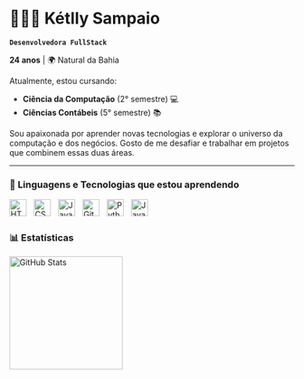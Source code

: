 # 👩🏻‍💻 Kétlly Sampaio

**`Desenvolvedora FullStack`**

<p><strong>24 anos</strong> | 🌍 Natural da Bahia</p>

<p>Atualmente, estou cursando:</p>
<ul>
  <li><strong>Ciência da Computação</strong> (2° semestre) 💻</li>
  <li><strong>Ciências Contábeis</strong> (5° semestre) 📚</li>
</ul>

<p>Sou apaixonada por aprender novas tecnologias e explorar o universo da computação e dos negócios. Gosto de me desafiar e trabalhar em projetos que combinem essas duas áreas.</p>

---

### 🤖 Linguagens e Tecnologias que estou aprendendo

<img 
  align="left" 
  alt="HTML"
  title="HTML" 
  width="30px" 
  style="padding-right: 10px;" 
  src="https://cdn.jsdelivr.net/gh/devicons/devicon@latest/icons/html5/html5-original.svg" 
/>
<img 
  align="left" 
  alt="CSS" 
  title="CSS"
  width="30px" 
  style="padding-right: 10px;" 
  src="https://cdn.jsdelivr.net/gh/devicons/devicon@latest/icons/css3/css3-original.svg" 
/>
<img 
  align="left" 
  alt="JavaScript" 
  title="JavaScript"
  width="30px" 
  style="padding-right: 10px;" 
  src="https://cdn.jsdelivr.net/gh/devicons/devicon@latest/icons/javascript/javascript-original.svg" 
/>
<img 
  align="left" 
  alt="Git" 
  title="Git"
  width="30px" 
  style="padding-right: 10px;" 
  src="https://cdn.jsdelivr.net/gh/devicons/devicon@latest/icons/git/git-original.svg" 
/>
<img 
  align="left" 
  alt="Python" 
  title="Python"
  width="30px" 
  style="padding-right: 10px;" 
  src="https://cdn.jsdelivr.net/gh/devicons/devicon@latest/icons/python/python-original.svg" 
/>
<img 
  align="left" 
  alt="Java" 
  title="Java"
  width="30px" 
  style="padding-right: 10px;" 
  src="https://cdn.jsdelivr.net/gh/devicons/devicon@latest/icons/java/java-original.svg" 
/>
      
<br/><br/>

### 📊 Estatísticas

<p>
  <img 
    align="left" 
    alt="GitHub Stats" 
    height="200" 
    src="https://github-readme-stats.vercel.app/api/top-langs/?username=KetllySampaio24&theme=tokyonight&layout=compact&custom_title=Tecnologias&langs_count=9" 
  />
</p>
